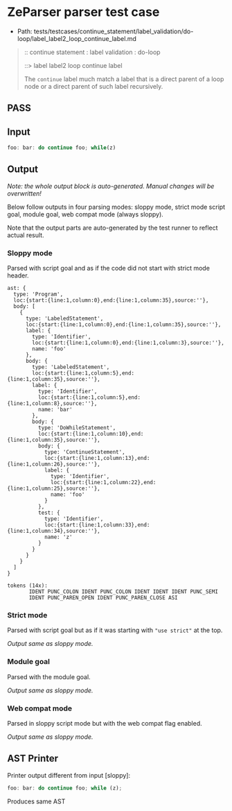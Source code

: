 # ZeParser parser test case

- Path: tests/testcases/continue_statement/label_validation/do-loop/label_label2_loop_continue_label.md

> :: continue statement : label validation : do-loop
>
> ::> label label2 loop continue label
>
> The `continue` label much match a label that is a direct parent of a loop node or a direct parent of such label recursively.

## PASS

## Input

`````js
foo: bar: do continue foo; while(z)
`````

## Output

_Note: the whole output block is auto-generated. Manual changes will be overwritten!_

Below follow outputs in four parsing modes: sloppy mode, strict mode script goal, module goal, web compat mode (always sloppy).

Note that the output parts are auto-generated by the test runner to reflect actual result.

### Sloppy mode

Parsed with script goal and as if the code did not start with strict mode header.

`````
ast: {
  type: 'Program',
  loc:{start:{line:1,column:0},end:{line:1,column:35},source:''},
  body: [
    {
      type: 'LabeledStatement',
      loc:{start:{line:1,column:0},end:{line:1,column:35},source:''},
      label: {
        type: 'Identifier',
        loc:{start:{line:1,column:0},end:{line:1,column:3},source:''},
        name: 'foo'
      },
      body: {
        type: 'LabeledStatement',
        loc:{start:{line:1,column:5},end:{line:1,column:35},source:''},
        label: {
          type: 'Identifier',
          loc:{start:{line:1,column:5},end:{line:1,column:8},source:''},
          name: 'bar'
        },
        body: {
          type: 'DoWhileStatement',
          loc:{start:{line:1,column:10},end:{line:1,column:35},source:''},
          body: {
            type: 'ContinueStatement',
            loc:{start:{line:1,column:13},end:{line:1,column:26},source:''},
            label: {
              type: 'Identifier',
              loc:{start:{line:1,column:22},end:{line:1,column:25},source:''},
              name: 'foo'
            }
          },
          test: {
            type: 'Identifier',
            loc:{start:{line:1,column:33},end:{line:1,column:34},source:''},
            name: 'z'
          }
        }
      }
    }
  ]
}

tokens (14x):
       IDENT PUNC_COLON IDENT PUNC_COLON IDENT IDENT IDENT PUNC_SEMI
       IDENT PUNC_PAREN_OPEN IDENT PUNC_PAREN_CLOSE ASI
`````

### Strict mode

Parsed with script goal but as if it was starting with `"use strict"` at the top.

_Output same as sloppy mode._

### Module goal

Parsed with the module goal.

_Output same as sloppy mode._

### Web compat mode

Parsed in sloppy script mode but with the web compat flag enabled.

_Output same as sloppy mode._

## AST Printer

Printer output different from input [sloppy]:

````js
foo: bar: do continue foo; while (z);
````

Produces same AST
